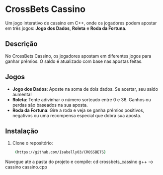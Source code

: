 # CrossBets Cassino

Um jogo interativo de cassino em C++, onde os jogadores podem apostar em três jogos: **Jogo dos Dados**, **Roleta** e **Roda da Fortuna**.

## Descrição

No CrossBets Cassino, os jogadores apostam em diferentes jogos para ganhar prêmios. O saldo é atualizado com base nas apostas feitas.

## Jogos

- **Jogo dos Dados**: Aposte na soma de dois dados. Se acertar, seu saldo aumenta!
- **Roleta**: Tente adivinhar o número sorteado entre 0 e 36. Ganhos ou perdas são baseados na sua aposta.
- **Roda da Fortuna**: Gire a roda e veja se ganha prêmios positivos, negativos ou uma recompensa especial que dobra sua aposta.

## Instalação

1. Clone o repositório:
   ```bash
    (https://github.com/Isabelly03/CROSSBETS)
Navegue até a pasta do projeto e compile:
cd crossbets_cassino
g++ -o cassino cassino.cpp



   
